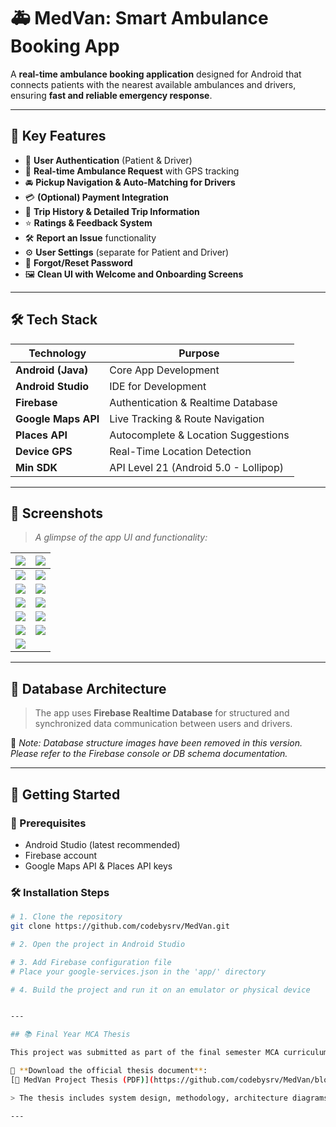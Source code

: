 # 🚑 MedVan: Smart Ambulance Booking App  

A **real-time ambulance booking application** designed for Android that connects patients with the nearest available ambulances and drivers, ensuring **fast and reliable emergency response**.

---

## 📱 Key Features

- 🔐 **User Authentication** (Patient & Driver)
- 🧭 **Real-time Ambulance Request** with GPS tracking
- 🚘 **Pickup Navigation & Auto-Matching for Drivers**
- 💳 **(Optional) Payment Integration**
- 📝 **Trip History & Detailed Trip Information**
- ⭐ **Ratings & Feedback System**
- 🛠️ **Report an Issue** functionality
- ⚙️ **User Settings** (separate for Patient and Driver)
- 🔄 **Forgot/Reset Password**
- 🖼️ **Clean UI with Welcome and Onboarding Screens**

---

## 🛠️ Tech Stack

| Technology         | Purpose                                 |
|--------------------|------------------------------------------|
| **Android (Java)** | Core App Development                    |
| **Android Studio** | IDE for Development                     |
| **Firebase**       | Authentication & Realtime Database      |
| **Google Maps API**| Live Tracking & Route Navigation        |
| **Places API**     | Autocomplete & Location Suggestions     |
| **Device GPS**     | Real-Time Location Detection            |
| **Min SDK**        | API Level 21 (Android 5.0 - Lollipop)   |

---

## 📸 Screenshots

> _A glimpse of the app UI and functionality:_

| ![](Slides/Screenshot_20250630_023157.png) | ![](Slides/Screenshot_20250630_015501.png) |
|--------------------------------------------|--------------------------------------------|
| ![](Slides/Screenshot_20250630_014828.png) | ![](Slides/Screenshot_20250630_014550.png) |
| ![](Slides/Screenshot_20250629_231231.png) | ![](Slides/Screenshot_20250629_230902.png) |
| ![](Slides/Screenshot_20250629_230327.png) | ![](Slides/Screenshot_20250629_230220.png) |
| ![](Slides/Screenshot_20250629_230114.png) | ![](Slides/Screenshot_20250629_221646.png) |
| ![](Slides/Screenshot_20250629_221646%20copy.png) | ![](Slides/Screenshot_20250629_221646%20copy%202.png) |
| ![](Slides/Screenshot_20250629_221538.png) |                                            |

---

## 🧩 Database Architecture

> The app uses **Firebase Realtime Database** for structured and synchronized data communication between users and drivers.

📌 _Note: Database structure images have been removed in this version. Please refer to the Firebase console or DB schema documentation._

---

## 🚀 Getting Started

### 🔧 Prerequisites

- Android Studio (latest recommended)
- Firebase account
- Google Maps API & Places API keys

### 🛠 Installation Steps

```bash
# 1. Clone the repository
git clone https://github.com/codebysrv/MedVan.git

# 2. Open the project in Android Studio

# 3. Add Firebase configuration file
# Place your google-services.json in the 'app/' directory

# 4. Build the project and run it on an emulator or physical device


---

## 📚 Final Year MCA Thesis

This project was submitted as part of the final semester MCA curriculum.

📄 **Download the official thesis document**:  
[📘 MedVan Project Thesis (PDF)](https://github.com/codebysrv/MedVan/blob/main/docs/MedVan_Thesis.pdf)

> The thesis includes system design, methodology, architecture diagrams, database schema, implementation screenshots, and future scope.

---
